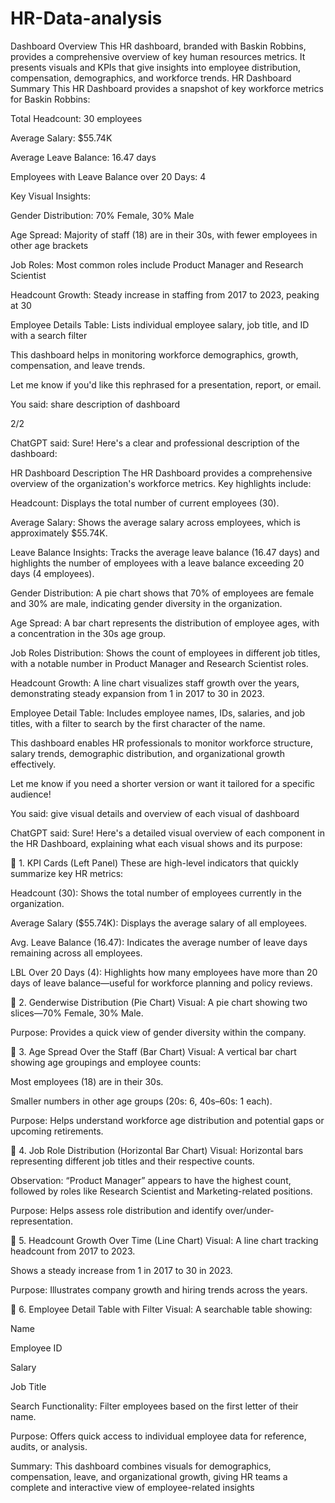 # HR-Data-analysis
Dashboard Overview This HR dashboard, branded with Baskin Robbins, provides a comprehensive overview of key human resources metrics. It presents visuals and KPIs that give insights into employee distribution, compensation, demographics, and workforce trends. 
HR Dashboard Summary
This HR Dashboard provides a snapshot of key workforce metrics for Baskin Robbins:

Total Headcount: 30 employees

Average Salary: $55.74K

Average Leave Balance: 16.47 days

Employees with Leave Balance over 20 Days: 4

Key Visual Insights:

Gender Distribution: 70% Female, 30% Male

Age Spread: Majority of staff (18) are in their 30s, with fewer employees in other age brackets

Job Roles: Most common roles include Product Manager and Research Scientist

Headcount Growth: Steady increase in staffing from 2017 to 2023, peaking at 30

Employee Details Table: Lists individual employee salary, job title, and ID with a search filter

This dashboard helps in monitoring workforce demographics, growth, compensation, and leave trends.

Let me know if you'd like this rephrased for a presentation, report, or email.







You said:
share description of dashboard



2/2

ChatGPT said:
Sure! Here's a clear and professional description of the dashboard:

HR Dashboard Description
The HR Dashboard provides a comprehensive overview of the organization's workforce metrics. Key highlights include:

Headcount: Displays the total number of current employees (30).

Average Salary: Shows the average salary across employees, which is approximately $55.74K.

Leave Balance Insights: Tracks the average leave balance (16.47 days) and highlights the number of employees with a leave balance exceeding 20 days (4 employees).

Gender Distribution: A pie chart shows that 70% of employees are female and 30% are male, indicating gender diversity in the organization.

Age Spread: A bar chart represents the distribution of employee ages, with a concentration in the 30s age group.

Job Roles Distribution: Shows the count of employees in different job titles, with a notable number in Product Manager and Research Scientist roles.

Headcount Growth: A line chart visualizes staff growth over the years, demonstrating steady expansion from 1 in 2017 to 30 in 2023.

Employee Detail Table: Includes employee names, IDs, salaries, and job titles, with a filter to search by the first character of the name.

This dashboard enables HR professionals to monitor workforce structure, salary trends, demographic distribution, and organizational growth effectively.

Let me know if you need a shorter version or want it tailored for a specific audience!







You said:
give visual details and overview of each visual of dashboard


ChatGPT said:
Sure! Here's a detailed visual overview of each component in the HR Dashboard, explaining what each visual shows and its purpose:

🔷 1. KPI Cards (Left Panel)
These are high-level indicators that quickly summarize key HR metrics:

Headcount (30): Shows the total number of employees currently in the organization.

Average Salary ($55.74K): Displays the average salary of all employees.

Avg. Leave Balance (16.47): Indicates the average number of leave days remaining across all employees.

LBL Over 20 Days (4): Highlights how many employees have more than 20 days of leave balance—useful for workforce planning and policy reviews.

🔷 2. Genderwise Distribution (Pie Chart)
Visual: A pie chart showing two slices—70% Female, 30% Male.

Purpose: Provides a quick view of gender diversity within the company.

🔷 3. Age Spread Over the Staff (Bar Chart)
Visual: A vertical bar chart showing age groupings and employee counts:

Most employees (18) are in their 30s.

Smaller numbers in other age groups (20s: 6, 40s–60s: 1 each).

Purpose: Helps understand workforce age distribution and potential gaps or upcoming retirements.

🔷 4. Job Role Distribution (Horizontal Bar Chart)
Visual: Horizontal bars representing different job titles and their respective counts.

Observation: “Product Manager” appears to have the highest count, followed by roles like Research Scientist and Marketing-related positions.

Purpose: Helps assess role distribution and identify over/under-representation.

🔷 5. Headcount Growth Over Time (Line Chart)
Visual: A line chart tracking headcount from 2017 to 2023.

Shows a steady increase from 1 in 2017 to 30 in 2023.

Purpose: Illustrates company growth and hiring trends across the years.

🔷 6. Employee Detail Table with Filter
Visual: A searchable table showing:

Name

Employee ID

Salary

Job Title

Search Functionality: Filter employees based on the first letter of their name.

Purpose: Offers quick access to individual employee data for reference, audits, or analysis.

Summary:
This dashboard combines visuals for demographics, compensation, leave, and organizational growth, giving HR teams a complete and interactive view of employee-related insights

